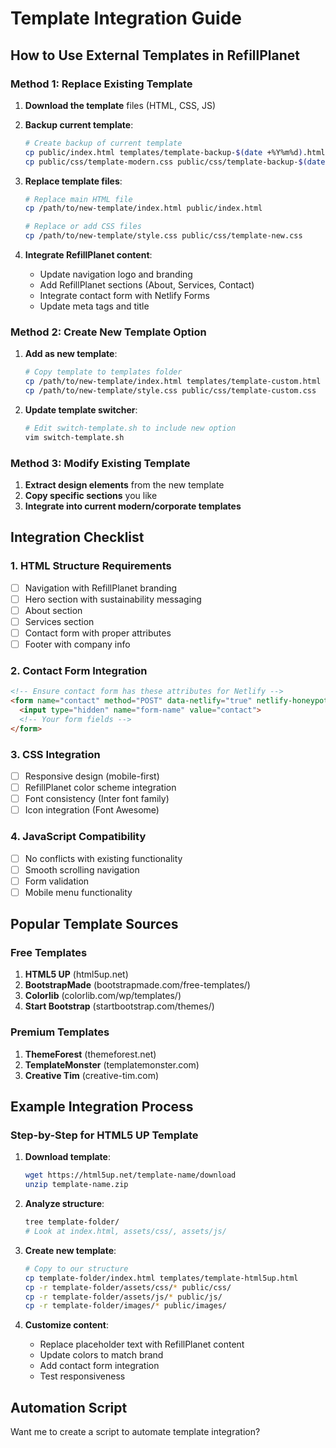 # Template Integration Guide

## How to Use External Templates in RefillPlanet

### Method 1: Replace Existing Template

1. **Download the template** files (HTML, CSS, JS)
2. **Backup current template**:
   ```bash
   # Create backup of current template
   cp public/index.html templates/template-backup-$(date +%Y%m%d).html
   cp public/css/template-modern.css public/css/template-backup-$(date +%Y%m%d).css
   ```

3. **Replace template files**:
   ```bash
   # Replace main HTML file
   cp /path/to/new-template/index.html public/index.html
   
   # Replace or add CSS files
   cp /path/to/new-template/style.css public/css/template-new.css
   ```

4. **Integrate RefillPlanet content**:
   - Update navigation logo and branding
   - Add RefillPlanet sections (About, Services, Contact)
   - Integrate contact form with Netlify Forms
   - Update meta tags and title

### Method 2: Create New Template Option

1. **Add as new template**:
   ```bash
   # Copy template to templates folder
   cp /path/to/new-template/index.html templates/template-custom.html
   cp /path/to/new-template/style.css public/css/template-custom.css
   ```

2. **Update template switcher**:
   ```bash
   # Edit switch-template.sh to include new option
   vim switch-template.sh
   ```

### Method 3: Modify Existing Template

1. **Extract design elements** from the new template
2. **Copy specific sections** you like
3. **Integrate into current modern/corporate templates**

## Integration Checklist

### 1. HTML Structure Requirements
- [ ] Navigation with RefillPlanet branding
- [ ] Hero section with sustainability messaging
- [ ] About section
- [ ] Services section
- [ ] Contact form with proper attributes
- [ ] Footer with company info

### 2. Contact Form Integration
```html
<!-- Ensure contact form has these attributes for Netlify -->
<form name="contact" method="POST" data-netlify="true" netlify-honeypot="bot-field">
  <input type="hidden" name="form-name" value="contact">
  <!-- Your form fields -->
</form>
```

### 3. CSS Integration
- [ ] Responsive design (mobile-first)
- [ ] RefillPlanet color scheme integration
- [ ] Font consistency (Inter font family)
- [ ] Icon integration (Font Awesome)

### 4. JavaScript Compatibility
- [ ] No conflicts with existing functionality
- [ ] Smooth scrolling navigation
- [ ] Form validation
- [ ] Mobile menu functionality

## Popular Template Sources

### Free Templates
1. **HTML5 UP** (html5up.net)
2. **BootstrapMade** (bootstrapmade.com/free-templates/)
3. **Colorlib** (colorlib.com/wp/templates/)
4. **Start Bootstrap** (startbootstrap.com/themes/)

### Premium Templates
1. **ThemeForest** (themeforest.net)
2. **TemplateMonster** (templatemonster.com)
3. **Creative Tim** (creative-tim.com)

## Example Integration Process

### Step-by-Step for HTML5 UP Template

1. **Download template**:
   ```bash
   wget https://html5up.net/template-name/download
   unzip template-name.zip
   ```

2. **Analyze structure**:
   ```bash
   tree template-folder/
   # Look at index.html, assets/css/, assets/js/
   ```

3. **Create new template**:
   ```bash
   # Copy to our structure
   cp template-folder/index.html templates/template-html5up.html
   cp -r template-folder/assets/css/* public/css/
   cp -r template-folder/assets/js/* public/js/
   cp -r template-folder/images/* public/images/
   ```

4. **Customize content**:
   - Replace placeholder text with RefillPlanet content
   - Update colors to match brand
   - Add contact form integration
   - Test responsiveness

## Automation Script

Want me to create a script to automate template integration?